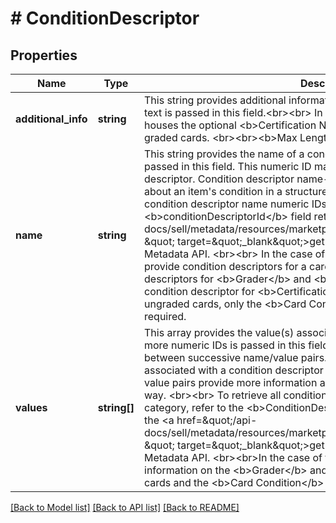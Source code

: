 # # ConditionDescriptor

## Properties

Name | Type | Description | Notes
------------ | ------------- | ------------- | -------------
**additional_info** | **string** | This string provides additional information about a condition descriptor. Open text is passed in this field.&lt;br&gt;&lt;br&gt; In the case of trading cards, this field houses the optional &lt;b&gt;Certification Number&lt;/b&gt; condition descriptor for graded cards. &lt;br&gt;&lt;br&gt;&lt;b&gt;Max Length:&lt;/b&gt; 30 characters | [optional]
**name** | **string** | This string provides the name of a condition descriptor. A numeric ID is passed in this field. This numeric ID maps to the name of a condition descriptor. Condition descriptor name-value pairs provide more information about an item&#39;s condition in a structured way. &lt;br&gt;&lt;br&gt; To retrieve all condition descriptor name numeric IDs for a category, refer to the &lt;b&gt;conditionDescriptorId&lt;/b&gt; field returned in the &lt;a href&#x3D;\&quot;/api-docs/sell/metadata/resources/marketplace/methods/getItemConditionPolicies \&quot; target&#x3D;\&quot;_blank\&quot;&gt;getItemConditionPolicies&lt;/a&gt; method of Metadata API. &lt;br&gt;&lt;br&gt; In the case of trading cards, this field is used to provide condition descriptors for a card. For graded cards, the condition descriptors for &lt;b&gt;Grader&lt;/b&gt; and &lt;b&gt;Grade&lt;/b&gt; are required, while the condition descriptor for &lt;b&gt;Certification Number&lt;/b&gt; is optional. For ungraded cards, only the &lt;b&gt;Card Condition&lt;/b&gt; condition descriptor is required. | [optional]
**values** | **string[]** | This array provides the value(s) associated with a condition descriptor. One or more numeric IDs is passed in this field. Commas are used as delimiters between successive name/value pairs. These numeric IDs map to the values associated with a condition descriptor name. Condition descriptor name-value pairs provide more information about an item&#39;s condition in a structured way. &lt;br&gt;&lt;br&gt; To retrieve all condition descriptor value numeric IDs for a category, refer to the &lt;b&gt;ConditionDescriptorValueId&lt;/b&gt; array returned in the &lt;a href&#x3D;\&quot;/api-docs/sell/metadata/resources/marketplace/methods/getItemConditionPolicies \&quot; target&#x3D;\&quot;_blank\&quot;&gt;getItemConditionPolicies&lt;/a&gt; method of Metadata API. &lt;br&gt;&lt;br&gt;In the case of trading cards, this field houses the information on the &lt;b&gt;Grader&lt;/b&gt; and &lt;b&gt;Grade&lt;/b&gt; descriptors of graded cards and the &lt;b&gt;Card Condition&lt;/b&gt; descriptor for ungraded cards. | [optional]

[[Back to Model list]](../../README.md#models) [[Back to API list]](../../README.md#endpoints) [[Back to README]](../../README.md)
